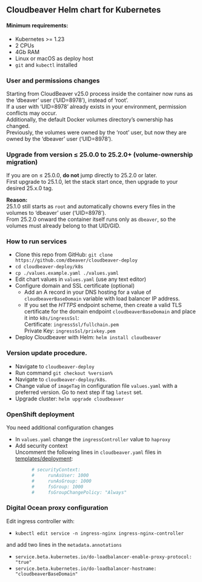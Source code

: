 ## Cloudbeaver Helm chart for Kubernetes

#### Minimum requirements:

* Kubernetes >= 1.23
* 2 CPUs
* 4Gb RAM
* Linux or macOS as deploy host
* `git` and `kubectl` installed

[//]: # (* [Nginx load balancer]&#40;https://docs.nginx.com/nginx-ingress-controller/installation/installation-with-helm/&#41; and [Kubernetes Helm plugin]&#40;https://helm.sh/docs/topics/plugins/&#41; added to your `k8s`)

### User and permissions changes

Starting from CloudBeaver v25.0 process inside the container now runs as the ‘dbeaver’ user (‘UID=8978’), instead of ‘root’.  
If a user with ‘UID=8978’ already exists in your environment, permission conflicts may occur.  
Additionally, the default Docker volumes directory’s ownership has changed.  
Previously, the volumes were owned by the ‘root’ user, but now they are owned by the ‘dbeaver’ user (‘UID=8978’).  

### Upgrade from version ≤ 25.0.0 to 25.2.0+ (volume-ownership migration)  

If you are on ≤ 25.0.0, **do not** jump directly to 25.2.0 or later.  
First upgrade to 25.1.0, let the stack start once, then upgrade to your desired 25.x.0 tag.  

**Reason:**  
25.1.0 still starts as `root` and automatically chowns every files in the volumes to ‘dbeaver’ user (‘UID=8978’).  
From 25.2.0 onward the container itself runs only as `dbeaver`, so the volumes must already belong to that UID/GID.  

### How to run services
- Clone this repo from GitHub: `git clone https://github.com/dbeaver/cloudbeaver-deploy`
- `cd cloudbeaver-deploy/k8s`
- `cp ./values.example.yaml ./values.yaml`
- Edit chart values in `values.yaml` (use any text editor)
- Configure domain and SSL certificate (optional)
  - Add an A record in your DNS hosting for a value of `cloudbeaverBaseDomain` variable with load balancer IP address.
  - If you set the *HTTPS* endpoint scheme, then create a valid TLS certificate for the domain endpoint `cloudbeaverBaseDomain` and place it into `k8s/ingressSsl`:  
    Certificate: `ingressSsl/fullchain.pem`  
    Private Key: `ingressSsl/privkey.pem`
- Deploy Cloudbeaver with Helm: `helm install cloudbeaver`

### Version update procedure.

- Navigate to `cloudbeaver-deploy`
- Run command `git checkout %version%`
- Navigate to `cloudbeaver-deploy/k8s`.
- Change value of `imageTag` in configuration file `values.yaml` with a preferred version. Go to next step if tag `latest` set.
- Upgrade cluster: `helm upgrade cloudbeaver` 

### OpenShift deployment

You need additional configuration changes

- In `values.yaml` change the `ingressController` value to `haproxy`
- Add security context  
  Uncomment the following lines in `cloudbeaver.yaml` files in [templates/deployment](templates/deployment):
    ```yaml
          # securityContext:
          #     runAsUser: 1000
          #     runAsGroup: 1000
          #     fsGroup: 1000
          #     fsGroupChangePolicy: "Always"
    ```

### Digital Ocean proxy configuration

Edit ingress controller with:

- `kubectl edit service -n ingress-nginx ingress-nginx-controller`

and add two lines in the `metadata.annotations`

- `service.beta.kubernetes.io/do-loadbalancer-enable-proxy-protocol: "true"`
- `service.beta.kubernetes.io/do-loadbalancer-hostname: "cloudbeaverBaseDomain"`
